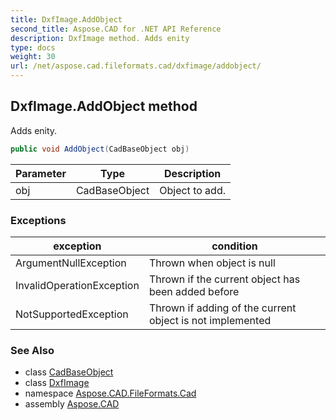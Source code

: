 ```yaml
---
title: DxfImage.AddObject
second_title: Aspose.CAD for .NET API Reference
description: DxfImage method. Adds enity
type: docs
weight: 30
url: /net/aspose.cad.fileformats.cad/dxfimage/addobject/
---
```

## DxfImage.AddObject method

Adds enity.

```csharp
public void AddObject(CadBaseObject obj)
```

| Parameter | Type | Description |
| --- | --- | --- |
| obj | CadBaseObject | Object to add. |

### Exceptions

| exception | condition |
| --- | --- |
| ArgumentNullException | Thrown when object is null |
| InvalidOperationException | Thrown if the current object has been added before |
| NotSupportedException | Thrown if adding of the current object is not implemented |

### See Also

* class [CadBaseObject](../../../aspose.cad.fileformats.cad.cadobjects/cadbaseobject/)
* class [DxfImage](../)
* namespace [Aspose.CAD.FileFormats.Cad](../../dxfimage/)
* assembly [Aspose.CAD](../../../)


